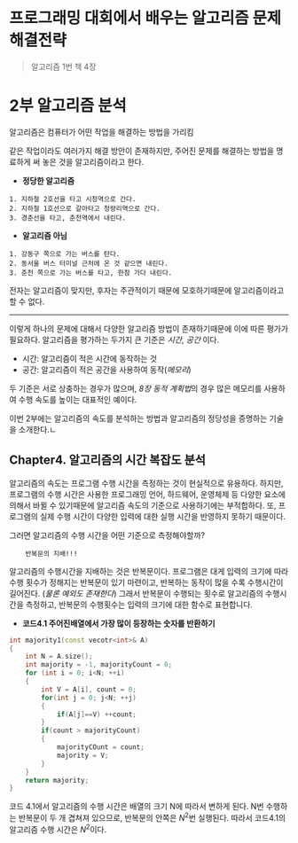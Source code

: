 프로그래밍 대회에서 배우는 알고리즘 문제해결전략
===
> 알고리즘 1번 책 4장

# 2부 알고리즘 분석

알고리즘은 컴퓨터가 어떤 작업을 해결하는 방법을 가리킴

같은 작업이라도 여러가지 해결 방안이 존재하지만, 주어진 문제를 해결하는 방법을 명료하게 써 놓은 것을 알고리즘이라고 한다.

* **정당한 알고리즘**
```
1. 지하철 2호선을 타고 시청역으로 간다.
2. 지하철 1호선으로 갈아타고 청량리역으로 간다.
3. 경춘선을 타고, 춘천역에서 내린다.
```

* **알고리즘 아님**
```
1. 강동구 쪽으로 가는 버스를 탄다.
2. 동서울 버스 터미널 근처에 온 것 같으면 내린다.
3. 춘천 쪽으로 가는 버스를 타고, 한참 가다 내린다.
```

전자는 알고리즘이 맞지만, 후자는 주관적이기 때문에 모호하기때문에 알고리즘이라고 할 수 없다.

 - - -
이렇게 하나의 문제에 대해서 다양한 알고리즘 방법이 존재하기때문에 이에 따른 평가가 필요하다.
알고리즘을 평가하는 두가지 큰 기준은 *시간*, *공간* 이다.
* 시간: 알고리즘이 적은 시간에 동작하는 것
* 공간: 알고리즘이 적은 공간을 사용하여 동작(*메모리*)

두 기준은 서로 상충하는 경우가 많으며, *8장 동적 계획법*의 경우 많은 메모리를 사용하여 수행 속도를 높이는 대표적인 예이다.

이번 2부에는 알고리즘의 속도를 분석하는 방법과 알고리즘의 정당성을 증명하는 기술을 소개한다.ㄴ

## Chapter4. 알고리즘의 시간 복잡도 분석

알고리즘의 속도는 프로그램 수행 시간을 측정하는 것이 현실적으로 유용하다.
하지만, 프로그램의 수행 시간은 사용한 프로그래밍 언어, 하드웨어, 운영체제 등 다양한 요소에 의해서 바뀔 수 있기때문에 알고리즘 속도의 기준으로 사용하기에는 부적합하다. 또, 프로그램의 실제 수행 시간이 다양한 입력에 대한 실행 시간을 반영하지 못하기 때문이다. 

그러면 알고리즘의 수행 시간을 어떤 기준으로 측정해야할까?

```
    반복문의 지배!!!
```

알고리즘의 수행시간을 지배하는 것은 반복문이다.
프로그램은 대게 입력의 크기에 따라 수행 횟수가 정해지는 반복문이 있기 마련이고, 반복하는 동작이 많을 수록 수행시간이 길어진다. (*물론 예외도 존재한다*)
그래서 반복문이 수행되는 횟수로 알고리즘의 수행시간을 측정하고, 반복문의 수행횟수는 입력의 크기에 대한 함수로 표현합니다.

* **코드4.1 주어진배열에서 가장 많이 등장하는 숫자를 반환하기**
```C++
int majority1(const vecotr<int>& A)
{
    int N = A.size();
    int majority = -1, majorityCount = 0;
    for (int i = 0; i<N; ++i)
    {
        int V = A[i], count = 0;
        for(int j = 0; j<N; ++j)
        {
            if(A[j]==V) ++count;
        }
        if(count > majorityCount)
        {
            majorityCOunt = count;
            majority = V;
        }
    }
    return majority;
}
```

코드 4.1에서 알고리즘의 수행 시간은 배열의 크기 N에 따라서 변하게 된다. N번 수행하는 반복문이 두 개 겹쳐져 있으므로, 반복문의 안쪽은 $N^2$번 실행된다. 따라서 코드4.1의 알고리즘 수행 시간은 $N^2$이다.